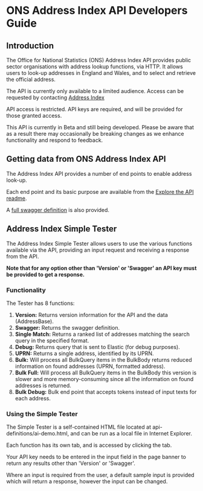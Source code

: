 <h1>ONS Address Index API Developers Guide</h1>

<h2>Introduction</h2>

<p>The Office for National Statistics (ONS) Address Index API provides public sector organisations with address lookup functions, via HTTP. It allows users to look-up addresses in England and Wales, and to select and retrieve the official address.</p>

<p>The API is currently only available to a limited audience. Access can be requested by contacting <a href="mailto:ai.users@ons.gov.uk">Address Index</a></p>

<p>API access is restricted. API keys are required, and will be provided for those granted access.</p>

<p>This API is currently in Beta and still being developed. Please be aware that as a result there may occasionally be breaking changes as we enhance functionality and respond to feedback.</p>

<h2>Getting data from ONS Address Index API</h2>

<p>The Address Index API provides a number of end points to enable address look-up.</p>

<p>Each end point and its basic purpose are available from the <a href="explore-the-api/readme.md">Explore the API readme</a>.</p>
 
<p>A <a href="ai-swagger.json">full swagger definition</a> is also provided.</p>

<h2>Address Index Simple Tester</h2>

The Address Index Simple Tester allows users to use the various functions available via the API, providing an input request and receiving a response from the API.

<strong>Note that for any option other than 'Version' or 'Swagger' an API key must be provided to get a response.</strong>

<h3>Functionality</h3>

The Tester has 8 functions: 

<ol>
<li><strong>Version:</strong> Returns version information for the API and the data (AddressBase).</li>
<li><strong>Swagger:</strong> Returns the swagger definition.</li>
<li><strong>Single Match:</strong> Returns a ranked list of addresses matching the search query in the specified format.</li>
<li><strong>Debug:</strong> Returns query that is sent to Elastic (for debug purposes).</li>
<li><strong>UPRN:</strong> Returns a single address, identified by its UPRN.</li>
<li><strong>Bulk:</strong> Will process all BulkQuery items in the BulkBody returns reduced information on found addresses (UPRN, formatted address).</li>
<li><strong>Bulk Full:</strong> Will process all BulkQuery items in the BulkBody this version is slower and more memory-consuming since all the information on found addresses is returned.</li>
<li><strong>Bulk Debug:</strong> Bulk end point that accepts tokens instead of input texts for each address.</li>
</ol>

<h3>Using the Simple Tester</h3>

The Simple Tester is a self-contained HTML file located at api-definitions/ai-demo.html, and can be run as a local file in Internet Explorer.

Each function has its own tab, and is accessed by clicking the tab.

Your API key needs to be entered in the input field in the page banner to return any results other than 'Version' or 'Swagger'.

Where an input is required from the user, a default sample input is provided which will return a response, however the input can be changed.